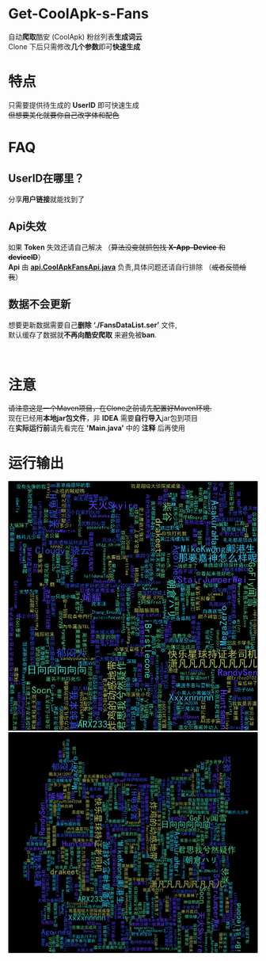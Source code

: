 # Get-CoolApk-s-Fans
自动**爬取**酷安 (CoolApk) 粉丝列表**生成词云**
<br>
Clone 下后只需修改**几个参数**即可**快速生成**


# 特点
只需要提供待生成的 **UserID** 即可快速生成
<br>
~~但想要美化就要你自己改字体和配色~~
<br>

# FAQ
## UserID在哪里？
分享**用户链接**就能找到了

## Api失效
如果 **Token** 失效还请自己解决 （~~算法没变就抓包找 **X-App-Device** 和 **deviceID**~~）
<br>
**Api** 由 **[api.CoolApkFansApi.java](https://github.com/kineks0-0/Get-CoolApk-s-Fans/blob/master/CoolApkFans/src/api/CoolApkFansApi.java)** 负责,具体问题还请自行排除 （~~或者反馈给我~~）

## 数据不会更新
想要更新数据需要自己**删除** **‘./FansDataList.ser’** 文件,
<br>
默认缓存了数据就**不再向酷安爬取** 来避免被**ban**.



<br>

# 注意
~~请注意这是一个Maven项目，在Clone之前请先配置好Maven环境.~~
<br>
现在已经用**本地jar包文件**，非 **IDEA** 需要**自行导入**jar包到项目
<br>
在**实际运行前**请先看完在 **'Main.java'** 中的 **注释** 后再使用


# 运行输出
![KJNvuR.png](https://github.com/kineks0-0/Get-CoolApk-s-Fans/blob/master/CoolApkFans/pic/FansWordCloud.png?raw=true)
![KJUNV0.png](https://github.com/kineks0-0/Get-CoolApk-s-Fans/blob/master/CoolApkFans/pic/FansWordCloudWithImage.png?raw=true)
